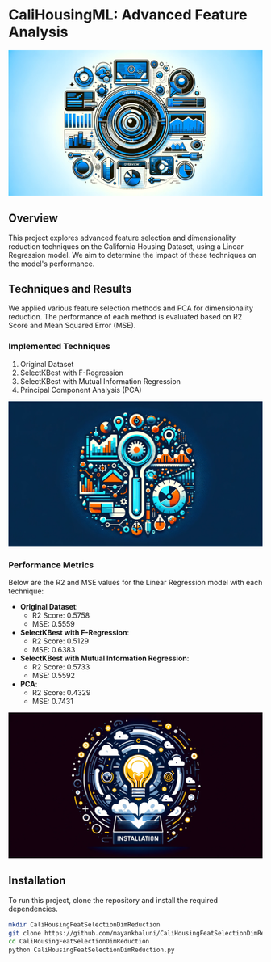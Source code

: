 # CaliHousingML: Advanced Feature Analysis

![Overview](https://github.com/mayankbaluni/CaliHousingFeatSelectionDimReduction/blob/main/banner1.png)


## Overview
This project explores advanced feature selection and dimensionality reduction techniques on the California Housing Dataset, using a Linear Regression model. We aim to determine the impact of these techniques on the model's performance.

## Techniques and Results
We applied various feature selection methods and PCA for dimensionality reduction. The performance of each method is evaluated based on R2 Score and Mean Squared Error (MSE).

### Implemented Techniques
1. Original Dataset
2. SelectKBest with F-Regression
3. SelectKBest with Mutual Information Regression
4. Principal Component Analysis (PCA)

![Implemented Techniques and Performance Metrics](https://github.com/mayankbaluni/CaliHousingFeatSelectionDimReduction/blob/main/banner2.png)


### Performance Metrics
Below are the R2 and MSE values for the Linear Regression model with each technique:

- **Original Dataset**:
  - R2 Score: 0.5758
  - MSE: 0.5559
- **SelectKBest with F-Regression**:
  - R2 Score: 0.5129
  - MSE: 0.6383
- **SelectKBest with Mutual Information Regression**:
  - R2 Score: 0.5733
  - MSE: 0.5592
- **PCA**:
  - R2 Score: 0.4329
  - MSE: 0.7431

![Installation](https://github.com/mayankbaluni/CaliHousingFeatSelectionDimReduction/blob/main/banner3.png)


## Installation
To run this project, clone the repository and install the required dependencies.
```bash
mkdir CaliHousingFeatSelectionDimReduction
git clone https://github.com/mayankbaluni/CaliHousingFeatSelectionDimReduction.git
cd CaliHousingFeatSelectionDimReduction
python CaliHousingFeatSelectionDimReduction.py

